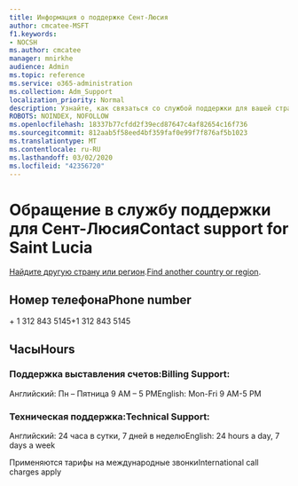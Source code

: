 ```yaml
---
title: Информация о поддержке Сент-Люсия
author: cmcatee-MSFT
f1.keywords:
- NOCSH
ms.author: cmcatee
manager: mnirkhe
audience: Admin
ms.topic: reference
ms.service: o365-administration
ms.collection: Adm_Support
localization_priority: Normal
description: Узнайте, как связаться со службой поддержки для вашей страны или региона.
ROBOTS: NOINDEX, NOFOLLOW
ms.openlocfilehash: 18337b77cfdd2f39ecd87647c4af82654c16f736
ms.sourcegitcommit: 812aab5f58eed4bf359faf0e99f7f876af5b1023
ms.translationtype: MT
ms.contentlocale: ru-RU
ms.lasthandoff: 03/02/2020
ms.locfileid: "42356720"
---
```

# <a name="contact-support-for-saint-lucia"></a><span data-ttu-id="19814-103">Обращение в службу поддержки для Сент-Люсия</span><span class="sxs-lookup"><span data-stu-id="19814-103">Contact support for Saint Lucia</span></span>

<span data-ttu-id="19814-104">[Найдите другую страну или регион](../contact-support-for-business-products.md).</span><span class="sxs-lookup"><span data-stu-id="19814-104">[Find another country or region](../contact-support-for-business-products.md).</span></span>

## <a name="phone-number"></a><span data-ttu-id="19814-105">Номер телефона</span><span class="sxs-lookup"><span data-stu-id="19814-105">Phone number</span></span>
<span data-ttu-id="19814-106">+ 1 312 843 5145</span><span class="sxs-lookup"><span data-stu-id="19814-106">+1 312 843 5145</span></span>

## <a name="hours"></a><span data-ttu-id="19814-107">Часы</span><span class="sxs-lookup"><span data-stu-id="19814-107">Hours</span></span>
### <a name="billing-support"></a><span data-ttu-id="19814-108">Поддержка выставления счетов:</span><span class="sxs-lookup"><span data-stu-id="19814-108">Billing Support:</span></span>

<span data-ttu-id="19814-109">Английский: Пн – Пятница 9 AM – 5 PM</span><span class="sxs-lookup"><span data-stu-id="19814-109">English: Mon-Fri 9 AM-5 PM</span></span>

### <a name="technical-support"></a><span data-ttu-id="19814-110">Техническая поддержка:</span><span class="sxs-lookup"><span data-stu-id="19814-110">Technical Support:</span></span>

<span data-ttu-id="19814-111">Английский: 24 часа в сутки, 7 дней в неделю</span><span class="sxs-lookup"><span data-stu-id="19814-111">English: 24 hours a day, 7 days a week</span></span>

<span data-ttu-id="19814-112">Применяются тарифы на международные звонки</span><span class="sxs-lookup"><span data-stu-id="19814-112">International call charges apply</span></span>

